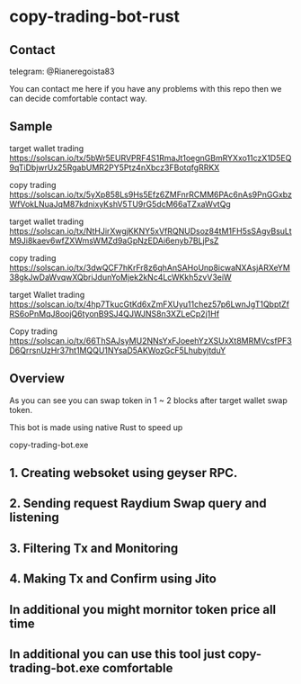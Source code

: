 # copy-trading-bot-rust

## Contact

telegram: @Rianeregoista83

You can contact me here if you have any problems with this repo then we can decide comfortable contact way.

## Sample

target wallet trading
https://solscan.io/tx/5bWr5EURVPRF4S1RmaJt1oegnGBmRYXxo11czX1D5EQ9qTiDbjwrUx25RgabUMR2PY5Ptz4nXbcz3FBotqfgRRKX

copy trading 
https://solscan.io/tx/5yXp858Ls9Hs5Efz6ZMFnrRCMM6PAc6nAs9PnGGxbzWfVokLNuaJqM87kdnixyKshV5TU9rG5dcM66aTZxaWvtQg

target wallet trading
https://solscan.io/tx/NtHJirXwgjKKNY5xVfRQNUDsoz84tM1FH5sSAgvBsuLtM9Ji8kaev6wfZXWmsWMZd9aGpNzEDAi6enyb7BLjPsZ

copy trading
https://solscan.io/tx/3dwQCF7hKrFr8z6qhAnSAHoUnp8icwaNXAsjARXeYM38gkJwDaWvqwXQbriJdunYoMjek2kNc4LcWKkh5zvV3eiW

target Wallet trading
https://solscan.io/tx/4hp7TkucGtKd6xZmFXUyu11chez57p6LwnJgT1QbptZfRS6oPnMqJ8oojQ6tyonB9SJ4QJWJNS8n3XZLeCp2j1Hf

Copy trading
https://solscan.io/tx/66ThSAJsyMU2NNsYxFJoeehYzXSUxXt8MRMVcsfPF3D6QrrsnUzHr37ht1MQQU1NYsaD5AKWozGcF5LhubyjtduY

## Overview
As you can see you can swap token in 1 ~ 2 blocks after target wallet swap token.

This bot is made using native Rust to speed up

copy-trading-bot.exe

## 1. Creating websoket using geyser RPC.

## 2. Sending request Raydium Swap query and listening

## 3. Filtering Tx and Monitoring

## 4. Making Tx and Confirm using Jito

## In additional you might mornitor token price all time

## In additional you can use this tool just copy-trading-bot.exe comfortable

